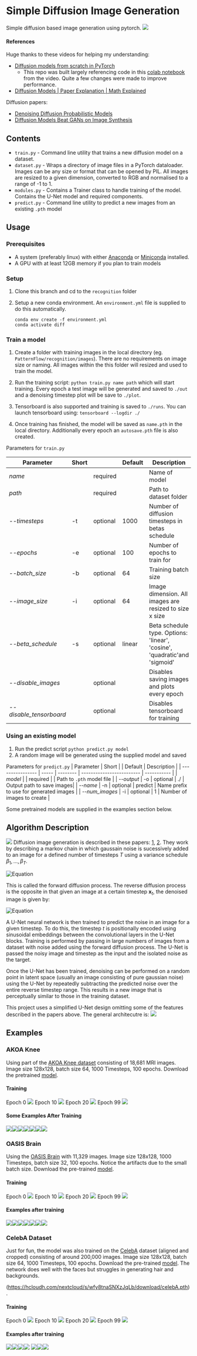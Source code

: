 # Simple Diffusion Image Generation

Simple diffusion based image generation using pytorch.
![](https://hcloudh.com/nextcloud/s/TpPW8Z3EzCc3mP6/download/plot_epoch94.jpeg)
#### References

Huge thanks to these videos for helping my understanding:

* [Diffusion models from scratch in PyTorch](https://www.youtube.com/watch?v=a4Yfz2FxXiY&t=912s)
  * This repo was built largely referencing code in this [colab notebook](https://colab.research.google.com/drive/1sjy9odlSSy0RBVgMTgP7s99NXsqglsUL?usp=sharing) from the video. Quite a few changes were made to improve performance.
* [Diffusion Models | Paper Explanation | Math Explained](https://www.youtube.com/watch?v=HoKDTa5jHvg&t=1338s)

Diffusion papers:
* [Denoising Diffusion Probabilistic Models](https://arxiv.org/pdf/2006.11239.pdf)
* [Diffusion Models Beat GANs on Image Synthesis](https://arxiv.org/pdf/2105.05233.pdf)

## Contents
* `train.py` - Command line utility that trains a new diffusion model on a dataset.
* `dataset.py` - Wraps a directory of image files in a PyTorch dataloader. Images can be any size or format that can be opened by PIL. All images are resized to a given dimension, converted to RGB and normalised to a range of -1 to 1.
* `modules.py` - Contains a Trainer class to handle training of the model. Contains the U-Net model and required components.
* `predict.py` - Command line utility to predict a new images from an existing `.pth` model

## Usage
### Prerequisites

* A system (preferably linux) with either [Anaconda](https://www.anaconda.com/) or [Miniconda](https://docs.conda.io/en/latest/miniconda.html) installed.
* A GPU with at least 12GB memory if you plan to train models

### Setup

1. Clone this branch and cd to the `recognition` folder
2. Setup a new conda environment. An `environment.yml` file is supplied to do this automatically.

   ```
   conda env create -f environment.yml
   conda activate diff
   
   ```
### Train a model
1. Create a folder with training images in the local directory (eg. `PatternFlow/recognition/images`). There are no requirements on image size or naming. All images within the this folder will resized and used to train the model.
2. Run the training script: `python train.py name path` which will start training. Every epoch a test image will be generated and saved to `./out` and a denoising timestep plot will be save to `./plot`.
   
3. Tensorboard is also supported and training is saved to `./runs`. You can launch tensorboard using: `tensorboard --logdir ./`

4. Once training has finished, the model will be saved as `name.pth` in the local directory. Additionally every epoch an `autosave.pth` file is also created.

Parameters for `train.py`

| Parameter                  | Short |          | Default                   | Description |
| ----------------           | ----- | -------- | ------------------------- | ----------- |
| _name_                     |       | required |                           | Name of model |
| _path_                     |       | required |                           | Path to dataset folder |
| _--timesteps_              |  -t   | optional | 1000                      | Number of diffusion timesteps in betas schedule|
| _--epochs_                 | -e    | optional | 100                       | Number of epochs to train for |
| _--batch_size_             | -b    | optional | 64                        | Training batch size |
| _--image_size_             | -i    | optional | 64                        | Image dimension. All images are resized to size x size |
| _--beta_schedule_          | -s    | optional | linear                    | Beta schedule type. Options: 'linear', 'cosine', 'quadratic'and 'sigmoid' |
| _--disable_images_         |       | optional |                           | Disables saving images and plots every epoch |
| _--disable_tensorboard_    |       | optional |                           | Disables tensorboard for training |

### Using an existing model
1. Run the predict script `python predict.py model`
2. A random image will be generated using the supplied model and saved

Parameters for `predict.py`
| Parameter                  | Short |          | Default                   | Description |
| ----------------           | ----- | -------- | ------------------------- | ----------- |
| _model_                    |       | required |                           | Path to `.pth` model file |
| _--output_                 |  -o   | optional | ./                        | Output path to save images|
| _--name_                   | -n    | optional | predict                   | Name prefix to use for generated images |
| _--num_images_             | -i    | optional | 1                         | Number of images to create |

Some pretrained models are supplied in the examples section below. 

## Algorithm Description
![](https://hcloudh.com/nextcloud/s/kRoAMTSQkJ4weZf/download/process.png)
Diffusion image generation is described in these papers: [1](https://arxiv.org/pdf/2006.11239.pdf), [2](https://arxiv.org/pdf/2105.05233.pdf). They work by describing a markov chain in which gaussain noise is sucessively added to an image for a defined number of timesteps $T$ using a variance schedule $\beta_1,...,\beta_T$.  

![Equation](https://latex.codecogs.com/png.image?\dpi{110}\bg{white}q(\mathbf{x}_t|\mathbf{x}_{t-1}):=\mathcal{N}(\mathbf{x}_t;\sqrt{1-\beta_t}\mathbf{x}_{t-1},&space;\beta_t&space;\mathbf{I}))

This is called the forward diffusion process. The reverse diffusion process is the opposite in that given an image at a certain timestep $\mathbf{x}_t$, the denoised image is given by:

![Equation](https://latex.codecogs.com/png.image?\dpi{110}\bg{white}p_\theta(\mathbf{x}_{t-1}|\mathbf{x}_t):=\mathcal{N}(\mathbf{x}_{t-1};\mathbf{\mu}(\mathbf{x}_t,t),\mathbf{\Sigma}_\theta(\mathbf{x}_t,t)))

A U-Net neural network is then trained to predict the noise in an image for a given timestep. To do this, the timestep $t$ is positionally encoded using sinusoidal embeddings between the convolutional layers in the U-Net blocks. Training is performed by passing in large numbers of images from a dataset with noise added using the forward diffusion process. The U-Net is passed the noisy image and timestep as the input and the isolated noise as the target.

Once the U-Net has been trained, denoising can be performed on a random point in latent space (usually an image consisting of pure gaussian noise) using the U-Net by repeatedly subtracting the predicted noise over the entire reverse timestep range. This results in a new image that is perceptually similar to those in the training dataset.

This project uses a simplified U-Net design omitting some of the features described in the papers above. The general architecutre is:
![](https://hcloudh.com/nextcloud/s/atkz7cBTeJEDAbW/download/unet.png)

## Examples

### AKOA Knee 
Using part of the [AKOA Knee dataset](https://nda.nih.gov/oai/) consisting of 18,681 MRI images. Image size 128x128, batch size 64, 1000 Timesteps, 100 epochs. Download the pretrained [model](https://hcloudh.com/nextcloud/s/zQ4FzxGJd2aXzA8/download/AKOA2.pth).
#### Training
Epoch 0
![](https://hcloudh.com/nextcloud/s/LdiWLFwsMtqGCPy/download/plot_epoch0.jpeg)
Epoch 10
![](https://hcloudh.com/nextcloud/s/Ho8apXrybbamXrS/download/plot_epoch10.jpeg)
Epoch 20
![](https://hcloudh.com/nextcloud/s/L6SfgoKzpWdCWam/download/plot_epoch20.jpeg)
Epoch 99
![](https://hcloudh.com/nextcloud/s/CZraXEaTGactfaz/download/plot_epoch99.jpeg)

#### Some Examples After Training
![](https://hcloudh.com/nextcloud/s/LEpJzmtMFHY2CyS/download/predict0.jpeg)![](https://hcloudh.com/nextcloud/s/EJCRb3wj43D75qN/download/predict1.jpeg)![](https://hcloudh.com/nextcloud/s/NT7RY7b7sLeXGSF/download/predict2.jpeg)![](https://hcloudh.com/nextcloud/s/KtfFcEYSjnyxiwz/download/predict3.jpeg)![](https://hcloudh.com/nextcloud/s/MzTR56qysE3N5pT/download/predict4.jpeg)![](https://hcloudh.com/nextcloud/s/WtKYfsEdo8nYq5q/download/predict5.jpeg)![](https://hcloudh.com/nextcloud/s/kTsjDgQSdfAibFY/download/predict6.jpeg)

### OASIS Brain
Using the [OASIS Brain](https://www.oasis-brains.org/) with 11,329 images. Image size 128x128, 1000 Timesteps, batch size 32, 100 epochs. Notice the artifacts due to the small batch size. Download the pre-trained [model](https://hcloudh.com/nextcloud/s/PpmLt5xTZLQHXHE/download/brain.pth).
#### Training
Epoch 0
![](https://hcloudh.com/nextcloud/s/rq2TPtAp3Aibj5x/download/plot_epoch0.jpeg)
Epoch 10
![](https://hcloudh.com/nextcloud/s/r3LLCparqbo77Xw/download/plot_epoch10.jpeg)
Epoch 20
![](https://hcloudh.com/nextcloud/s/PGaqHXzowryKtkB/download/plot_epoch20.jpeg)
Epoch 99
![](https://hcloudh.com/nextcloud/s/rNaFJptFKMTnz4X/download/plot_epoch99.jpeg)

#### Examples after training
![](https://hcloudh.com/nextcloud/s/QDdoBxFGF5RNLXg/download/predict2.jpeg)![](https://hcloudh.com/nextcloud/s/qZiA5zPDAxSAXgx/download/predict3.jpeg)![](https://hcloudh.com/nextcloud/s/84ftrCnnXJmgjGp/download/predict4.jpeg)![](https://hcloudh.com/nextcloud/s/EEodLTB24xiw6x2/download/predict6.jpeg)![](https://hcloudh.com/nextcloud/s/WjWceaEJ5BsbtJb/download/predict7.jpeg)![](https://hcloudh.com/nextcloud/s/4dkMk97t4KgFRRs/download/predict8.jpeg)![](https://hcloudh.com/nextcloud/s/S67ByeBPYtbq52G/download/predict9.jpeg)

### CelebA Dataset
Just for fun, the model was also trained on the [CelebA](https://mmlab.ie.cuhk.edu.hk/projects/CelebA.html) dataset (aligned and cropped) consisting of around 200,000 images. Image size 128x128, batch size 64, 1000 Timesteps, 100 epochs. Download the pre-trained [model](https://hcloudh.com/nextcloud/s/ma6ww8GF5XEoysT/download/celebA.pth). The network does well with the faces but struggles in generating hair and backgrounds.

(https://hcloudh.com/nextcloud/s/wfy8tnaSNXzJqLb/download/celebA.pth).
#### Training 
Epoch 0
![](https://hcloudh.com/nextcloud/s/z3z6qcX2bz3dZGy/download/plot_epoch0.jpeg)
Epoch 10
![](https://hcloudh.com/nextcloud/s/weKD2Abeg57KD2w/download/plot_epoch10.jpeg)
Epoch 20
![](https://hcloudh.com/nextcloud/s/jSW944KfLSXXX9s/download/plot_epoch20.jpeg)
Epoch 99
![](https://hcloudh.com/nextcloud/s/toiR4mKsXemxaxM/download/plot_epoch99.jpeg)
#### Examples after training
![](https://hcloudh.com/nextcloud/s/xiEtPoB73REYZZk/download/predict5.jpeg)![](https://hcloudh.com/nextcloud/s/ggdw7wtLEEEWyoa/download/predict6.jpeg)![](https://hcloudh.com/nextcloud/s/jXaebSRSTpjC9Yq/download/predict7.jpeg)![](https://hcloudh.com/nextcloud/s/AiLLPETBajJbKzd/download/predict9.jpeg)
![](https://hcloudh.com/nextcloud/s/DYZCgkToCCMAg6o/download/predict11.jpeg)![](https://hcloudh.com/nextcloud/s/XC3a8EdwFtYF8gd/download/predict13.jpeg)![](https://hcloudh.com/nextcloud/s/BZa4PCZTPATniTs/download/predict12.jpeg)
